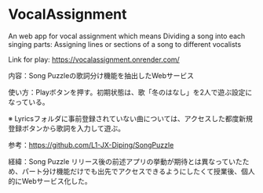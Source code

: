 # VocalAssignment
An web app for vocal assignment which means Dividing a song into each singing parts: Assigning lines or sections of a song to different vocalists

Link for play: https://vocalassignment.onrender.com/

内容：Song Puzzleの歌詞分け機能を抽出したWebサービス

使い方：Playボタンを押す。初期状態は、歌「冬のはなし」を2人で遊ぶ設定になっている。

※ Lyricsフォルダに事前登録されていない曲については、アクセスした都度新規登録ボタンから歌詞を入力して遊ぶ。

参考：https://github.com/L1-JX-Diping/SongPuzzle

経緯：Song Puzzle リリース後の前述アプリの挙動が期待とは異なっていたため、パート分け機能だけでも出先でアクセスできるようにしたくて授業後、個人的にWebサービス化した。

